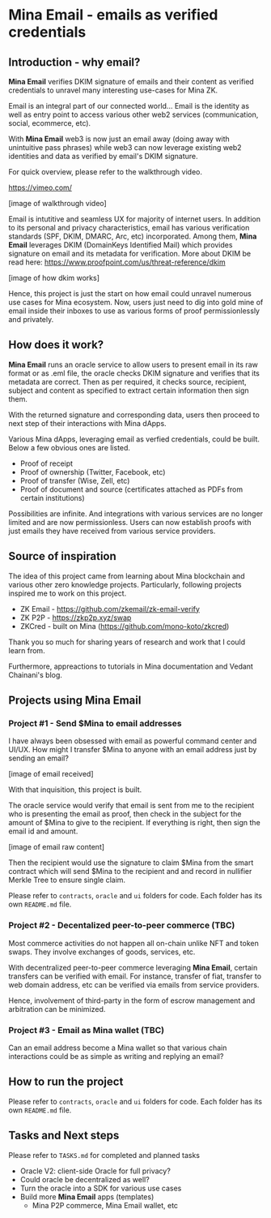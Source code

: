 
# Mina Email - emails as verified credentials

## Introduction - why email?

**Mina Email** verifies DKIM signature of emails and their content as verified credentials to unravel many interesting use-cases for Mina ZK.

Email is an integral part of our connected world... Email is the identity as well as entry point to access various other web2 services (communication, social, ecommerce, etc).

With **Mina Email** web3 is now just an email away (doing away with unintuitive pass phrases) while web3 can now leverage existing web2 identities and data as verified by email's DKIM signature.

For quick overview, please refer to the walkthrough video.

https://vimeo.com/

[image of walkthrough video]

Email is intutitive and seamless UX for majority of internet users. In addition to its personal and privacy characteristics, email has various verification standards (SPF, DKIM, DMARC, Arc, etc) incorporated. Among them, **Mina Email** leverages DKIM (DomainKeys Identified Mail) which provides signature on email and its metadata for verification. More about DKIM be read here: https://www.proofpoint.com/us/threat-reference/dkim

[image of how dkim works]

Hence, this project is just the start on how email could unravel numerous use cases for Mina ecosystem. Now, users just need to dig into gold mine of email inside their inboxes to use as various forms of proof permissionlessly and privately.

## How does it work?

**Mina Email** runs an oracle service to allow users to present email in its raw format or as .eml file, the oracle checks DKIM signature and verifies that its metadata are correct. Then as per required, it checks source, recipient, subject and content as specified to extract certain information then sign them.

With the returned signature and corresponding data, users then proceed to next step of their interactions with Mina dApps.

Various Mina dApps, leveraging email as verfied credentials, could be built. Below a few obvious ones are listed.

- Proof of receipt
- Proof of ownership (Twitter, Facebook, etc)
- Proof of transfer (Wise, Zell, etc)
- Proof of document and source (certificates attached as PDFs from certain institutions)

Possibilities are infinite. And integrations with various services are no longer limited and are now permissionless. Users can now establish proofs with just emails they have received from various service providers.

## Source of inspiration

The idea of this project came from learning about Mina blockchain and various other zero knowledge projects. Particularly, following projects inspired me to work on this project.

- ZK Email - https://github.com/zkemail/zk-email-verify
- ZK P2P - https://zkp2p.xyz/swap
- ZKCred - built on Mina (https://github.com/mono-koto/zkcred)

Thank you so much for sharing years of research and work that I could learn from.

Furthermore, appreactions to tutorials in Mina documentation and Vedant Chainani's blog.

## Projects using Mina Email

### Project #1 - Send $Mina to email addresses

I have always been obsessed with email as powerful command center and UI/UX. How might I transfer $Mina to anyone with an email address just by sending an email?

[image of email received]

With that inquisition, this project is built. 

The oracle service would verify that email is sent from me to the recipient who is presenting the email as proof, then check in the subject for the amount of $Mina to give to the recipient. If everything is right, then sign the email id and amount.

[image of email raw content]

Then the recipient would use the signature to claim $Mina from the smart contract which will send $Mina to the recipient and and record in nullifier Merkle Tree to ensure single claim.

Please refer to `contracts`, `oracle` and `ui` folders for code. Each folder has its own `README.md` file.

### Project #2 - Decentalized peer-to-peer commerce (TBC)

Most commerce activities do not happen all on-chain unlike NFT and token swaps. They involve exchanges of goods, services, etc.

With decentralized peer-to-peer commerce leveraging **Mina Email**, certain transfers can be verified with email. For instance, transfer of fiat, transfer to web domain address, etc can be verified via emails from service providers.

Hence, involvement of third-party in the form of escrow management and arbitration can be minimized.

### Project #3 - Email as Mina wallet (TBC)

Can an email address become a Mina wallet so that various chain interactions could be as simple as writing and replying an email?

## How to run the project

Please refer to `contracts`, `oracle` and `ui` folders for code. Each folder has its own `README.md` file.

## Tasks and Next steps

Please refer to `TASKS.md` for completed and planned tasks

- Oracle V2: client-side Oracle for full privacy?
- Could oracle be decentralized as well?
- Turn the oracle into a SDK for various use cases
- Build more **Mina Email** apps (templates)
    - Mina P2P commerce, Mina Email wallet, etc


